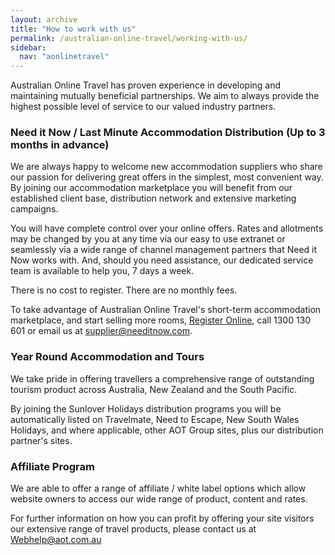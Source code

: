 ```yaml
---
layout: archive
title: "How to work with us"
permalink: /australian-online-travel/working-with-us/
sidebar:
  nav: "aonlinetravel"
---
```


Australian Online Travel has proven experience in developing and maintaining mutually beneficial partnerships. We aim to always provide the highest possible level of service to our valued industry partners.

### Need it Now / Last Minute Accommodation Distribution (Up to 3 months in advance)
We are always happy to welcome new accommodation suppliers who share our passion for delivering great offers in the simplest, most convenient way. By joining our accommodation marketplace you will benefit from our established client base, distribution network and extensive marketing campaigns.

You will have complete control over your online offers. Rates and allotments may be changed by you at any time via our easy to use extranet or seamlessly via a wide range of channel management partners that Need it Now works with. And, should you need assistance, our dedicated service team is available to help you, 7 days a week.

There is no cost to register. There are no monthly fees.

To take advantage of Australian Online Travel's short-term accommodation marketplace, and start selling more rooms, [Register Online](https://secure.needitnow.com/NeedItNow/Admin/NIN_register.asp), call 1300 130 601 or email us at [supplier@needitnow.com](mailto:supplier@needitnow.com).

### Year Round Accommodation and Tours
We take pride in offering travellers a comprehensive range of outstanding tourism product across Australia, New Zealand and the South Pacific.

By joining the Sunlover Holidays distribution programs you will be automatically listed on Travelmate, Need to Escape, New South Wales Holidays, and where applicable, other AOT Group sites, plus our distribution partner's sites.

### Affiliate Program
We are able to offer a range of affiliate / white label options which allow website owners to access our wide range of product, content and rates.

For further information on how you can profit by offering your site visitors our extensive range of travel products, please contact us at [Webhelp@aot.com.au](Webhelp@aot.com.au) 
 
 

 

